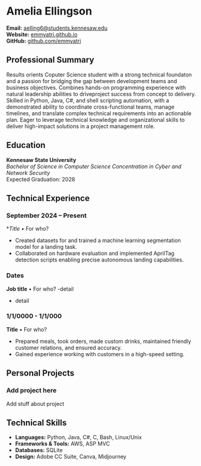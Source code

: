 # Amelia Ellingson

**Email:** [aelling6@students.kennesaw.edu](mailto:aelling6@students.kennesaw.edu)        
**Website:** [emmyatri.github.io](https://emmyatri.com)     
**GitHub:** [github.com/emmyatri](https://github.com/emmyatri)        

## Professional Summary
Results orients Coputer Science student with a strong technical foundaton and a passion for bridging the gap between development teams and business objectives. Combines hands-on programming experience with natural leadership abilities to driveproject success from concept to delivery. Skilled in Python, Java, C#, and shell scripting automation, with a demonstrated ability to coordinate cross-functional teams, manage timelines, and translate complex technical requirements into an actionable plan. Eager to leverage technical knowledge and organizational skills to deliver high-impact solutions in a project management role. 

## Education
**Kennesaw State University**  
*Bachelor of Science in Computer Science*
*Concentration in Cyber and Network Security*  
Expected Graduation: 2028  

## Technical Experience
  

### September 2024 – Present  
**Title* • For who?
- Created datasets for and trained a machine learning segmentation model for a landing task.  
- Collaborated on hardware evaluation and implemented AprilTag detection scripts enabling precise autonomous landing capabilities.  

### Dates 
**Job title** • For who?
-detail
- detail

### 1/1/0000 - 1/1/000  
**Title** • For who?  
- Prepared meals, took orders, made custom drinks, maintained friendly customer relations, and ensured accuracy.  
- Gained experience working with customers in a high-speed setting.  

## Personal Projects
### Add project here
Add stuff about project

## Technical Skills
- **Languages:** Python, Java, C#, C, Bash, Linux/Unix  
- **Frameworks & Tools:** AWS, ASP MVC  
- **Databases:** SQLite  
- **Design:** Adobe CC Suite, Canva, Midjourney  
